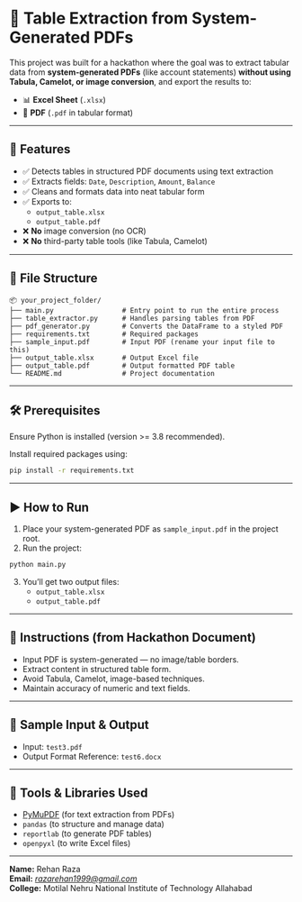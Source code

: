 # 📄 Table Extraction from System-Generated PDFs

This project was built for a hackathon where the goal was to extract tabular data from **system-generated PDFs** (like account statements) **without using Tabula, Camelot, or image conversion**, and export the results to:

- 📊 **Excel Sheet** (`.xlsx`)
- 📄 **PDF** (`.pdf` in tabular format)

---

## 🚀 Features

- ✅ Detects tables in structured PDF documents using text extraction
- ✅ Extracts fields: `Date`, `Description`, `Amount`, `Balance`
- ✅ Cleans and formats data into neat tabular form
- ✅ Exports to:
  - `output_table.xlsx`
  - `output_table.pdf`
- ❌ **No** image conversion (no OCR)
- ❌ **No** third-party table tools (like Tabula, Camelot)

---

## 📁 File Structure

```
📦 your_project_folder/
├── main.py                 # Entry point to run the entire process
├── table_extractor.py      # Handles parsing tables from PDF
├── pdf_generator.py        # Converts the DataFrame to a styled PDF
├── requirements.txt        # Required packages
├── sample_input.pdf        # Input PDF (rename your input file to this)
├── output_table.xlsx       # Output Excel file
├── output_table.pdf        # Output formatted PDF table
└── README.md               # Project documentation
```

---

## 🛠️ Prerequisites

Ensure Python is installed (version >= 3.8 recommended).

Install required packages using:

```bash
pip install -r requirements.txt
```

---

## ▶️ How to Run

1. Place your system-generated PDF as `sample_input.pdf` in the project root.
2. Run the project:

```bash
python main.py
```

3. You’ll get two output files:
   - `output_table.xlsx`
   - `output_table.pdf`

---

## 📌 Instructions (from Hackathon Document)

- Input PDF is system-generated — no image/table borders.
- Extract content in structured table form.
- Avoid Tabula, Camelot, image-based techniques.
- Maintain accuracy of numeric and text fields.

---

## 🧪 Sample Input & Output

- Input: `test3.pdf`  
- Output Format Reference: `test6.docx`

---

## 🧰 Tools & Libraries Used

- [PyMuPDF](https://pymupdf.readthedocs.io/en/latest/) (for text extraction from PDFs)
- `pandas` (to structure and manage data)
- `reportlab` (to generate PDF tables)
- `openpyxl` (to write Excel files)

---


**Name:** Rehan Raza  
**Email:** *razarehan1999@gmail.com*  
**College:** Motilal Nehru National Institute of Technology Allahabad
